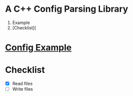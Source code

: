 # A C++ Config Parsing Library

1. Example
2. [Checklist](

# [Config Example](https://github.com/colinm22283/config/blob/main/demo.cfg)

# Checklist
- [x] Read files
- [ ] Write files
